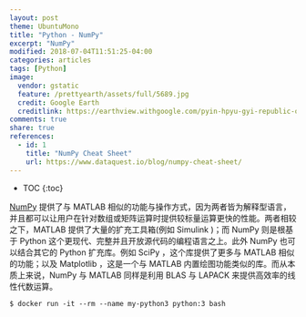 ```yaml
---
layout: post
theme: UbuntuMono
title: "Python - NumPy"
excerpt: "NumPy"
modified: 2018-07-04T11:51:25-04:00
categories: articles
tags: [Python]
image:
  vendor: gstatic
  feature: /prettyearth/assets/full/5689.jpg
  credit: Google Earth
  creditlink: https://earthview.withgoogle.com/pyin-hpyu-gyi-republic-of-the-union-of-myanmar-5689
comments: true
share: true
references:
  - id: 1
    title: "NumPy Cheat Sheet"
    url: https://www.dataquest.io/blog/numpy-cheat-sheet/
---
```


<style>
.blog__post .mdl-card__media.mdl-color-text--grey-50 {
  background-blend-mode: difference;
}
</style>

* TOC
{:toc}

[NumPy][numpy] 提供了与 MATLAB 相似的功能与操作方式，因为两者皆为解释型语言，并且都可以让用户在针对数组或矩阵运算时提供较标量运算更快的性能。两者相较之下，MATLAB 提供了大量的扩充工具箱(例如 Simulink )；而 NumPy 则是根基于 Python 这个更现代、完整并且开放源代码的编程语言之上。此外 NumPy 也可以结合其它的 Python 扩充库。例如 SciPy ，这个库提供了更多与 MATLAB 相似的功能；以及 Matplotlib ，这是一个与 MATLAB 内置绘图功能类似的库。而从本质上来说，NumPy 与 MATLAB 同样是利用 BLAS 与 LAPACK 来提供高效率的线性代数运算。

```
$ docker run -it --rm --name my-python3 python:3 bash
```


[numpy]:http://www.numpy.org/
